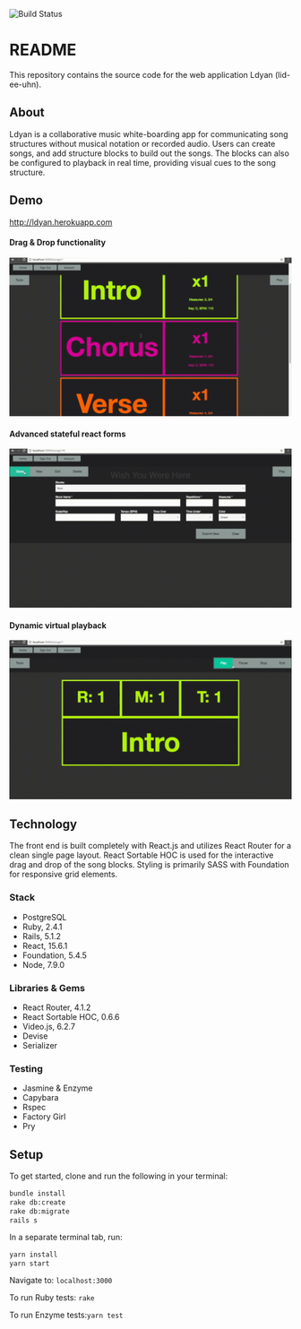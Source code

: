 ![Build Status](https://codeship.com/projects/fc7d8080-530d-0135-099b-129b825f4ead/status?branch=master)

# README
This repository contains the source code for the web application Ldyan (lid-ee-uhn).

## About

Ldyan is a collaborative music white-boarding app for communicating song structures without musical notation or recorded audio. Users can create songs, and add structure blocks to build out the songs. The blocks can also be configured to playback in real time, providing visual cues to the song structure.

## Demo

http://ldyan.herokuapp.com

#### Drag & Drop functionality
![](/media/images/Ldyan_demo_drag.gif)

#### Advanced stateful react forms
![](/media/images/Ldyan_demo_form.gif)

#### Dynamic virtual playback
![](/media/images/Ldyan_demo_playback.gif)

## Technology

The front end is built completely with React.js and utilizes React Router for a clean single page layout. React Sortable HOC is used for the interactive drag and drop of the song blocks.  Styling is primarily SASS with Foundation for responsive grid elements.

### Stack
* PostgreSQL
* Ruby, 2.4.1
* Rails, 5.1.2
* React, 15.6.1
* Foundation, 5.4.5
* Node, 7.9.0

### Libraries & Gems
* React Router, 4.1.2
* React Sortable HOC, 0.6.6
* Video.js, 6.2.7
* Devise
* Serializer


### Testing
* Jasmine & Enzyme
* Capybara
* Rspec
* Factory Girl
* Pry

## Setup

To get started, clone and run the following in your terminal:
```
bundle install
rake db:create
rake db:migrate
rails s
```

In a separate terminal tab, run:
```
yarn install
yarn start
```

Navigate to: ```localhost:3000```

To run Ruby tests: ```rake```

To run Enzyme tests:```yarn test```
